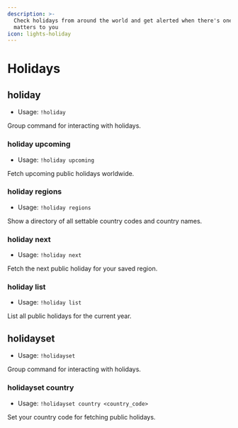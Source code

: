 ```yaml
---
description: >-
  Check holidays from around the world and get alerted when there's one that
  matters to you
icon: lights-holiday
---
```


# Holidays

## holiday

* Usage: `!holiday`

Group command for interacting with holidays.

### holiday upcoming

* Usage: `!holiday upcoming`

Fetch upcoming public holidays worldwide.

### holiday regions

* Usage: `!holiday regions`

Show a directory of all settable country codes and country names.

### holiday next

* Usage: `!holiday next`

Fetch the next public holiday for your saved region.

### holiday list

* Usage: `!holiday list`

List all public holidays for the current year.

## holidayset

* Usage: `!holidayset`

Group command for interacting with holidays.

### holidayset country

* Usage: `!holidayset country <country_code>`

Set your country code for fetching public holidays.
